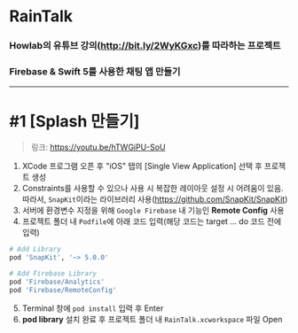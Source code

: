# RainTalk
### Howlab의 유튜브 강의(http://bit.ly/2WyKGxc)를 따라하는 프로젝트
### Firebase & Swift 5를 사용한 채팅 앱 만들기
---
# #1 [Splash 만들기]
> 링크: https://youtu.be/hTWGiPU-SoU
1. XCode 프로그램 오픈 후 "iOS" 탭의 [Single View Application] 선택 후 프로젝트 생성
2. Constraints를 사용할 수 있으나 사용 시 복잡한 레이아웃 설정 시 어려움이 있음.<br>따라서, `SnapKit`이라는 라이브러리 사용(https://github.com/SnapKit/SnapKit)
3. 서버에 환경변수 지정을 위해 `Google Firebase` 내 기능인 **Remote Config** 사용
4. 프로젝트 폴더 내 `Podfile`에 아래 코드 입력(해당 코드는 target ... do 코드 전에 입력)<br>
```bash
# Add Library
pod 'SnapKit', '~> 5.0.0'

# Add Firebase Library
pod 'Firebase/Analytics'
pod 'Firebase/RemoteConfig'
```
5. Terminal 창에 `pod install` 입력 후 Enter
6. **pod library** 설치 완료 후 프로젝트 폴더 내 `RainTalk.xcworkspace` 파일 Open
